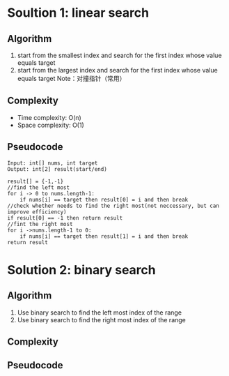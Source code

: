# Soultion 1: linear search
## Algorithm
1. start from the smallest index and search for the first index whose value equals target
2. start from the largest index and search for the first index whose value equals target
Note：对撞指针（常用）
## Complexity
- Time complexity: O(n)
- Space complexity: O(1)
## Pseudocode
```
Input: int[] nums, int target
Output: int[2] result(start/end)

result[] = {-1,-1}
//find the left most 
for i -> 0 to nums.length-1:
    if nums[i] == target then result[0] = i and then break
//check whether needs to find the right most(not neccessary, but can improve efficiency)
if result[0] == -1 then return result
//fint the right most
for i ->nums.length-1 to 0:
    if nums[i] == target then result[1] = i and then break
return result
```
# Solution 2: binary search
## Algorithm
1. Use binary search to find the left most index of the range
2. Use binary search to find the right most index of the range
## Complexity
## Pseudocode
